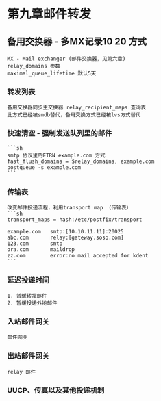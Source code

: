 # 第九章邮件转发

## 备用交换器 - 多MX记录10 20 方式
    MX - Mail exchanger (邮件交换器，见第六章)
    relay_domains 参数
    maximal_queue_lifetime 默认5天

### 转发列表
    备用交换器同步主交换器 relay_recipient_maps 查询表
    此方式已经被smdb替代，备用交换方式已经被lvs方式替代

### 快速清空 - 强制发送队列里的邮件
    ```sh
    smtp 协议里的ETRN example.com 方式
    fast_flush_domains = $relay_domains, example.com
    postqueue -s example.com
    ```

### 传输表
    改变邮件投递流程，利用transport map （传输表）
    ```sh
    transport_maps = hash:/etc/postfix/transport

    example.com   smtp:[10.10.11.11]:20025
    abc.com       relay:[gateway.soso.com]
    123.com       smtp
    ora.com       maildrop
    zz.com        error:no mail accepted for kdent
    ```

### 延迟投递时间
    1. 暂缓转发邮件
    2. 暂缓投递外地邮件

### 入站邮件网关
    邮件网关

### 出站邮件网关
    relay 邮件

### UUCP、传真以及其他投递机制
